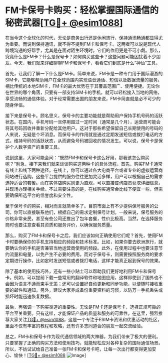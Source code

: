 # FM卡保号卡购买：轻松掌握国际通信的秘密武器[[TG💪+ @esim1088](https://t.me/s/esim1088)]

在当今这个全球化的时代，无论是商务出行还是休闲旅行，保持通讯畅通都显得尤为重要。而说到保持通讯，就不得不提到FM卡和保号卡。这两者可以说是现代人跨境沟通的好帮手，尤其是在面对陌生环境时，它们的作用更是不可小觑。那么，究竟什么是FM卡？什么是保号卡？如何购买这些卡？这些问题可能困扰着不少朋友。今天，我们就来详细聊聊FM卡和保号卡，看看它们到底是什么“神仙”工具。

首先，让我们了解一下什么是FM卡。简单来说，FM卡是一种专门用于国际漫游的SIM卡，它能够帮助用户在全球范围内实现语音通话、短信以及数据流量的服务。相比传统的本地SIM卡，FM卡的最大优势在于其覆盖范围广、使用便捷。无论你在世界的哪个角落，只要有一部支持SIM卡的手机，就可以轻松接入当地的网络，享受流畅的通信体验。对于经常需要出国的朋友来说，FM卡简直就是必不可少的随身伴侣。

接下来是保号卡。顾名思义，保号卡的主要功能就是帮助用户保持手机号码的活跃状态。在国内，手机号码一旦停用超过一定时间（通常是几个月），运营商可能会将其号码回收并重新分配给其他用户。这对于那些希望保留自己长期使用的号码的人来说，无疑是个坏消息。而保号卡的作用就是通过定期发送短信或拨打电话的方式，维持号码的活跃状态，从而避免号码被回收的情况发生。可以说，保号卡是保护个人数字资产的重要工具。

说到这里，大家可能会问：“既然FM卡和保号卡这么好用，那我该怎么购买呢？”别急，接下来我们就来谈谈购买这两种卡的具体流程。首先，购买FM卡通常有线上和线下两种途径。在线上，你可以通过各大电商平台或者专业的虚拟运营商网站进行选购。这些平台提供的服务往往更加灵活多样，用户可以根据自己的需求选择适合的套餐。而在实体店购买则更为直观，可以直接咨询店员获取详细信息，并现场办理相关手续。不过需要注意的是，在线购买通常会比线下便宜一些，但需要确保所选平台的信誉度和安全性。

至于保号卡的购买，相对而言就简单多了。目前市面上有不少提供保号服务的公司，你可以直接联系他们，根据自己的需求定制保号计划。一般来说，保号服务的价格非常亲民，甚至有些公司还推出了包年套餐，性价比极高。当然，在选择服务商时也要注意查看其资质和服务评价，以确保服务质量。

那么，购买了FM卡和保号卡之后，我们应该如何正确使用它们呢？首先，使用FM卡时要确保你的手机支持相应的频段和技术标准。比如，如果你要去欧洲旅行，就要确认你的手机是否兼容当地运营商使用的频段。此外，在使用过程中也要注意节约流量和电量，以免产生不必要的费用。而对于保号卡，则需要按照服务商的要求定期进行操作，比如定时发送短信或者拨打电话，这样才能真正起到保号的效果。

除了基本的使用技巧外，还有一些小贴士可以帮助我们更好地利用FM卡和保号卡。例如，可以提前下载一些常用的翻译软件和地图应用，这样即使到了国外也不会因为语言不通而束手无策；还可以设置好自动更新和同步功能，以便随时接收重要的邮件和通知。另外，建议大家养成备份重要资料的习惯，以防万一手机丢失或损坏时能迅速恢复数据。

最后，再强调一下购买渠道的重要性。无论是FM卡还是保号卡，选择正规可靠的平台至关重要。只有这样，才能保证产品的质量和服务的可靠性。在这里，强烈推荐大家关注[TG💪+ @esim1088](https://t.me/s/esim1088)，这是一个专注于ESIM卡资讯和优惠活动的社区，里面不仅有丰富的教程和攻略，还有许多志同道合的朋友一起交流经验。

总之，FM卡和保号卡作为现代通信领域的两大神器，为我们带来了极大的便利。只要掌握了正确的购买方法和使用技巧，就能轻松应对各种复杂的国际通信场景。所以，不妨试试给自己准备一张FM卡和保号卡吧，让每一次出行都变得更加安心、愉快！[[TG💪+ @esim1088](https://t.me/s/esim1088) ![Image](https://i.postimg.cc/4NQfJmqS/Snipaste-2025-05-13-00-14-12.png)]